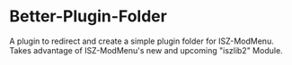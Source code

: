 # Better-Plugin-Folder
A plugin to redirect and create a simple plugin folder for ISZ-ModMenu. Takes advantage of ISZ-ModMenu's new and upcoming "iszlib2" Module.
